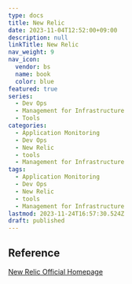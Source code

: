 ```yaml
---
type: docs
title: New Relic
date: 2023-11-04T12:52:00+09:00
description: null
linkTitle: New Relic
nav_weight: 9
nav_icon:
  vendor: bs
  name: book
  color: blue
featured: true
series:
  - Dev Ops
  - Management for Infrastructure
  - Tools
categories:
  - Application Monitoring
  - Dev Ops
  - New Relic
  - tools
  - Management for Infrastructure
tags:
  - Application Monitoring
  - Dev Ops
  - New Relic
  - tools
  - Management for Infrastructure
lastmod: 2023-11-24T16:57:30.524Z
draft: published
---
```


## Reference

[New Relic Official Homepage](https://newrelic.com/)
